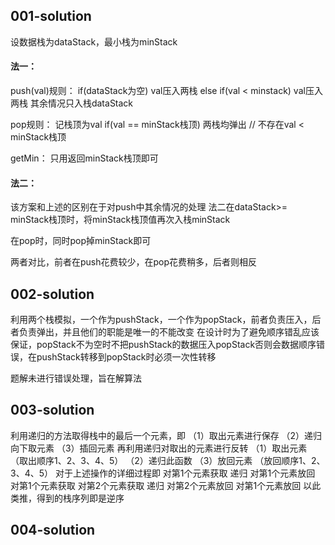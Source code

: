 ## 001-solution
设数据栈为dataStack，最小栈为minStack
#### 法一：
push(val)规则：
if(dataStack为空) val压入两栈
else if(val < minstack) val压入两栈
其余情况只入栈dataStack

pop规则：
记栈顶为val
if(val == minStack栈顶) 两栈均弹出
// 不存在val < minStack栈顶 

getMin：
只用返回minStack栈顶即可

#### 法二：
该方案和上述的区别在于对push中其余情况的处理
法二在dataStack>= minStack栈顶时，将minStack栈顶值再次入栈minStack

在pop时，同时pop掉minStack即可

两者对比，前者在push花费较少，在pop花费稍多，后者则相反

## 002-solution
利用两个栈模拟，一个作为pushStack，一个作为popStack，前者负责压入，后者负责弹出，并且他们的职能是唯一的不能改变
在设计时为了避免顺序错乱应该保证，popStack不为空时不把pushStack的数据压入popStack否则会数据顺序错误，在pushStack转移到popStack时必须一次性转移

题解未进行错误处理，旨在解算法

## 003-solution
利用递归的方法取得栈中的最后一个元素，即
（1）取出元素进行保存
（2）递归向下取元素
（3）插回元素
再利用递归对取出的元素进行反转
（1）取出元素 （取出顺序1、2、3、4、5）
（2）递归此函数
（3）放回元素   （放回顺序1、2、3、4、5）
对于上述操作的详细过程即
对第1个元素获取   递归    对第1个元素放回
对第1个元素获取   对第2个元素获取   递归   对第2个元素放回   对第1个元素放回
以此类推，得到的栈序列即是逆序

## 004-solution
